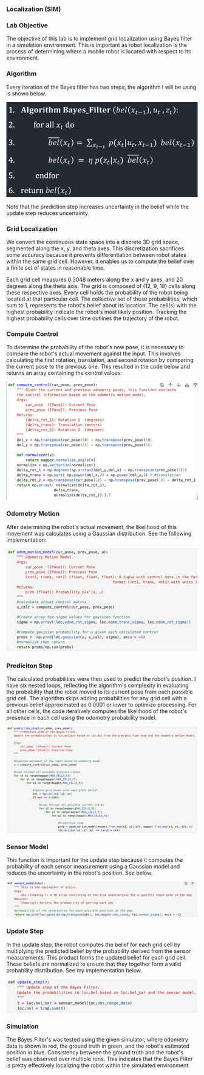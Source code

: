 ### Localization (SIM)

### Lab Objective
The objective of this lab is to implement grid localization using Bayes filter in a simulation environment. This is important as robot localization is the process of determining where a 
mobile robot is located with respect to its environment.

### Algorithm

Every iteration of the Bayes filter has two steps, the algorithm I will be using is shown below.

![advert](https://github.com/segergabriel/FastRobots/blob/main/images/10algo.png?raw=true)

Note that the prediction step increases uncertainty in the belief while the update step reduces uncertainty.

### Grid Localization

We convert the continuous state space into a discrete 3D grid space, segmented along the x, y, and theta axes. This discretization sacrifices some accuracy because it prevents differentiation between robot states within the same grid cell. However, it enables us to compute the belief over a finite set of states in reasonable time.

Each grid cell measures 0.3048 meters along the x and y axes, and 20 degrees along the theta axis. The grid is composed of (12, 9, 18) cells along these respective axes. Every cell holds the probability of the robot being located at that particular cell. The collective set of these probabilities, which sum to 1, represents the robot's belief about its location. The cell(s) with the highest probability indicate the robot's most likely position. Tracking the highest probability cells over time outlines the trajectory of the robot.

### Compute Control

To determine the probability of the robot's new pose, it is necessary to compare the robot's actual movement against the input. This involves calculating the first rotation, translation, and second rotation by comparing the current pose to the previous one. This resulted in the code below and returns an array containing the control values:

![advert](https://github.com/segergabriel/FastRobots/blob/main/images/10compute.png?raw=true)

### Odometry Motion 

After determining the robot's actual movement, the likelihood of this movement was calculates using a Gaussian distribution. See the following implementation:

![advert](https://github.com/segergabriel/FastRobots/blob/main/images/10odom.png?raw=true)

### Prediciton Step

The calculated probabilities were then used to predict the robot's position. I have six nested loops, reflecting the algorithm's complexity in evaluating the probability that the robot moved to its current pose from each possible grid cell. The algorithm skips adding probabilities for any grid cell with a previous belief approximated as 0.0001 or lower to optimize processing. For all other cells, the code iteratively computes the likelihood of the robot's presence in each cell using the odometry probability model.

![advert](https://github.com/segergabriel/FastRobots/blob/main/images/10pred.png?raw=true)

### Sensor Model

This function is important for the update step because it computes the probability of each sensor measurement using a Gaussian model and reduces the uncertainty in the robot's position. See below.

![advert](https://github.com/segergabriel/FastRobots/blob/main/images/10sensor.png?raw=true)

### Update Step

In the update step, the robot computes the belief for each grid cell by multiplying the predicted belief by the probability derived from the sensor measurements. This product forms the updated belief for each grid cell. These beliefs are normalized to ensure that they together form a valid probability distribution. See my implementation below. 

![advert](https://github.com/segergabriel/FastRobots/blob/main/images/10update.png?raw=true)

### Simulation

The Bayes Filter's was tested using the given simulator, where odometry data is shown in red, the ground truth in green, and the robot's estimated position in blue. Consistency between the ground truth and the robot's belief was observed over multiple runs. This indicates that the Bayes Filter is pretty effectively localizing the robot within the simulated environment.
